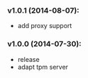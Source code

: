 ### v1.0.1 (2014-08-07):

* add proxy support


### v1.0.0 (2014-07-30):

* release
* adapt tpm server
